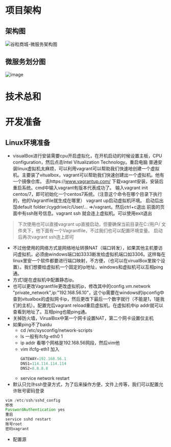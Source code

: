 # 项目架构
## 架构图
![谷粒商城-微服务架构图](https://user-images.githubusercontent.com/47976649/115681436-1bf6be80-a387-11eb-99bd-6b472a9d9d81.jpg)
## 微服务划分图
![image](https://user-images.githubusercontent.com/47976649/115681892-8a3b8100-a387-11eb-95fe-b066ca6ce27f.png)
# 技术总和
# 开发准备
## Linux环境准备
* visualBox进行安装需要cpu开启虚拟化，在开机启动的时候设置主板，CPU configuration，然后点击Intel Vitualization Technology。重启电脑
普通安装linux虚拟机太麻烦，可以利用vagrant可以帮助我们快速地创建一个虚拟机。主要装了vitualbox，vagrant可以帮助我们快速创建出一个虚拟机。他有一个镜像仓库。
去https://www.vagrantup.com/ 下载vagrant安装，安装后重启系统。cmd中输入vagrant有版本代表成功了。
输入vagrant init centos/7，即可初始化一个centos7系统。（注意这个命令在哪个目录下执行的，他的Vagrantfile就生成在哪里）
vagrant up启动虚拟机环境。
启动后出现default folder:/cygdrive/c/User/… =>/vagrant。然后ctrl+c退出
前面的页面中有ssh账号信息。vagrant ssh 就会连上虚拟机。可以使用exit退出
> 下次使用也可以直接vagrant up直接启动，但要确保当前目录在C:/用户/ 文件夹下，他下面有一个Vagrantfile，不过我们也可以配置环境变量。
> 启动后再次vagrant ssh连上即可
* 不过他使用的网络方式是网络地址转换NAT（端口转发），如果其他主机要访问虚拟机，必须由windows端口如3333断发给虚拟机端口如3306。这样每在linux里安一个软件都要进行端口映射，不方便，（也可以在virualBox里挨个设置）。我们想要给虚拟机一个固定的ip地址，windows和虚拟机可以互相ping通。
* 方式1是在虚拟机中配置静态ip。
* 也可以更改Vagrantfile更改虚拟机ip，修改其中的config.vm.network "private_network",ip:"192.168.56.10"，这个ip需要在windows的ipconfig中查到vitualbox的虚拟网卡ip，然后更改下最后一个数字就行（不能是1，1是我们的主机）。配置完后vagrant reload重启虚拟机。在虚拟机中ip addr就可以查看到地址了。互相ping也能ping通。
* 关掉防火墙，VirualBox中第一个网卡设置NAT，第二个网卡设置仅主机
* 如果ping不了baidu<br>
  * cd /etc/sysconfig/network-scripts
  * ls 一般有ifcfg-eth0 1
  * ip addr 看哪个网格是192.168.56网段，然后vim他
  * vim ifcfg-eth1 加入
    ```java
    GATEWAY=192.168.56.1
    DNS1=114.114.114.114
    DNS2=8.8.8.8
    ```
  * service network restart
* 默认只允许ssh登录方式，为了后来操作方便，文件上传等，我们可以配置允许账号密码登录
```java
vim /etc/ssh/sshd_config
修改
PasswordAuthentication yes
重启
service sshd restart
账号root
密码vagrant
```
* 配置源 
